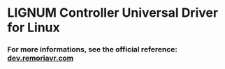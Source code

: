 # LIGNUM Controller Universal Driver for Linux

### For more informations, see the official reference: [dev.remoriavr.com](http://dev.remoriavr.com)
